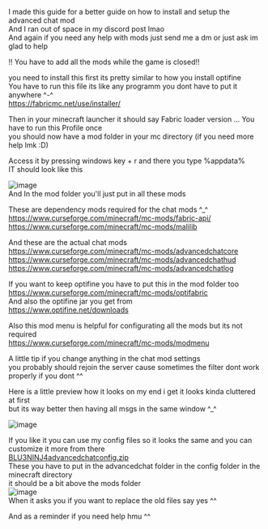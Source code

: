 I made this guide for a better guide on how to install and setup the advanced chat mod  
And I ran out of space in my discord post lmao  
And again if you need any help with mods just send me a dm or just ask im glad to help  
        
:bangbang: You have to add all the mods while the game is closed:bangbang:      
        
you need to install this first its pretty similar to how you install optifine           
You have to run this file its like any programm you dont have to put it anywhere ^-^            
https://fabricmc.net/use/installer/     

Then in your minecraft launcher it should say Fabric loader version ... 
You have to run this Profile once       
you should now have a mod folder in your mc directory (if you need more help lmk :D)    

Access it by pressing windows key + r and there you type %appdata%      
IT should look like this        

![image](https://user-images.githubusercontent.com/57180882/199857995-3b71963d-450f-49b4-be5b-0a89420d8a35.png)         
And In the mod folder you'll just put in all these mods 

These are dependency mods required for the chat mods ^_^        
https://www.curseforge.com/minecraft/mc-mods/fabric-api/        
https://www.curseforge.com/minecraft/mc-mods/malilib    

And these are the actual chat mods      
https://www.curseforge.com/minecraft/mc-mods/advancedchatcore   
https://www.curseforge.com/minecraft/mc-mods/advancedchathud    
https://www.curseforge.com/minecraft/mc-mods/advancedchatlog    

If you want to keep optifine you have to put this in the mod folder too         
https://www.curseforge.com/minecraft/mc-mods/optifabric         
And also the optifine jar you get from          
https://www.optifine.net/downloads              

Also this mod menu is helpful for configurating all the mods but its not required       
https://www.curseforge.com/minecraft/mc-mods/modmenu    
        
A little tip if you change anything in the chat mod settings    
you probably should rejoin the server cause sometimes the filter dont work properly if you dont ^^      

Here is a little preview how it looks on my end i get it looks kinda cluttered at first         
but its way better then having all msgs in the same window ^_^          

![image](https://user-images.githubusercontent.com/57180882/199857293-5d932594-cbb6-4f88-810c-44ed7e47ed3f.png)         


If you like it you can use my config files so it looks the same and you can customize it more from there        
[BLU3NINJ4advancedchatconfig.zip](https://github.com/BLU3NINJ4/Advanced-Chat-setup-tutorial/files/9976425/BLU3NINJ4advancedchatconfig.zip)      
These you have to put in the advancedchat folder in the config folder in the minecraft directory        
it should be a bit above the mods folder        
![image](https://user-images.githubusercontent.com/57180882/199858347-ec84d244-197a-4efd-852c-2e8401283de1.png)         
When it asks you if you want to replace the old files say yes ^^        
        
And as a reminder if you need help hmu ^^


